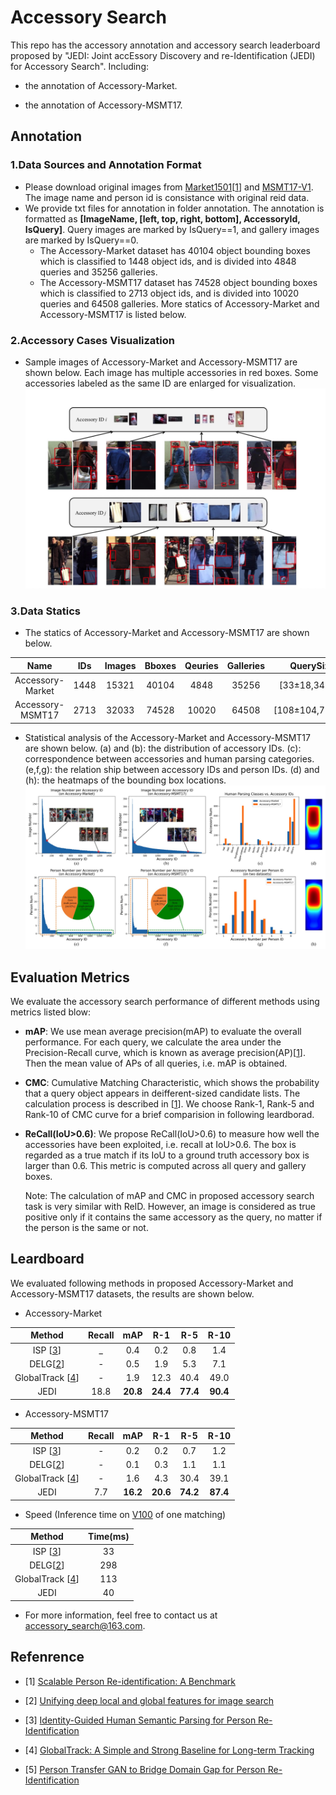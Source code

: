 # Accessory Search

This repo has the accessory annotation and accessory search leaderboard proposed by "JEDI: Joint accEssory Discovery and re-Identification (JEDI) for Accessory Search". Including:

* the annotation of Accessory-Market.

* the annotation of Accessory-MSMT17.

## Annotation

### 1.Data Sources and Annotation Format
* Please download original images from [Market1501](http://zheng-lab.cecs.anu.edu.au/Project/project_reid.html)[[1](#refer-anchor-1)] and [MSMT17-V1](https://arxiv.org/pdf/1711.08565v2.pdf). The image name and person id is consistance with original reid data. 
* We provide txt files for annotation in folder annotation. The annotation is formatted as **[ImageName, [left, top, right, bottom], AccessoryId, IsQuery]**. Query images are marked by IsQuery==1, and gallery images are marked by IsQuery==0.     
  * The Accessory-Market dataset has 40104 object bounding boxes which is classified to 1448 object ids, and is divided into 4848 queries and 35256 galleries.  
  * The Accessory-MSMT17 dataset has 74528 object bounding boxes which is classified to 2713 object ids, and is divided into 10020 queries and 64508 galleries.
  More statics of Accessory-Market and Accessory-MSMT17 is listed below.

### 2.Accessory Cases Visualization
* Sample images of Accessory-Market and Accessory-MSMT17 are shown below. Each image has multiple accessories in red boxes. Some accessories labeled as the same ID are enlarged for visualization.  
![cases_visualization](https://github.com/Accessory-Search/Accessory-Search/blob/main/Images/cases.jpg)

### 3.Data Statics

* The statics of Accessory-Market and Accessory-MSMT17 are shown below. 

| Name             | IDs  | Images | Bboxes | Qeuries | Galleries |QuerySize           |
| :--:             | :--: | :--:   | :--:   | :--:    | :--:      |:--:                |
| Accessory-Market | 1448 | 15321  | 40104  | 4848    |   35256   |[33&plusmn;18,34&plusmn;15]   | 
| Accessory-MSMT17 | 2713 | 32033  | 74528  | 10020   |   64508   |[108&plusmn;104,77&plusmn;65] |

* Statistical analysis of the Accessory-Market and Accessory-MSMT17 are shown below. (a) and (b): the distribution of accessory IDs. (c): correspondence between accessories and human parsing categories. (e,f,g): the relation ship between accessory IDs and person IDs. (d) and (h): the heatmaps of the bounding box locations.
![dataset_distribution](https://github.com/Accessory-Search/Accessory-Search/blob/main/Images/datacurve1.jpg)


## Evaluation Metrics
We evaluate the accessory search performance of different methods using metrics listed blow:

* **mAP**: We use mean average precision(mAP) to evaluate the overall performance. For each query, we calculate the area under the Precision-Recall curve, which is known as average precision(AP)[[1](#refer-anchor-1)]. Then the mean value of APs of all queries, i.e. mAP is obtained.
* **CMC**: Cumulative Matching Characteristic, which shows the probability that a query object appears in deifferent-sized candidate lists. The calculation process is described in [[1](#refer-anchor-1)]. We choose Rank-1, Rank-5 and Rank-10 of CMC curve for a brief comparision in following leardborad.   
* **ReCall(IoU>0.6)**: We propose ReCall(IoU>0.6) to measure how well the accessories have been exploited, i.e. recall at IoU>0.6. The box is regarded as a true match if its IoU to a ground truth accessory box is larger than 0.6. This metric is computed across all query and gallery boxes.

    Note: The calculation of mAP and CMC in proposed accessory search task is very similar with ReID. However, an image is considered as true positive only if it contains the same accessory as the query, no matter if the person is the same or not.
 

## Leardboard

We evaluated following methods in proposed Accessory-Market and Accessory-MSMT17 datasets, the results are shown below.

* Accessory-Market

| Method | Recall | mAP | R-1 | R-5 | R-10 |
| :--:   | :--:   | :--:| :--:| :--:| :--: |
| ISP [[3](#refer-anchor-3)]    |    _    |   0.4  |  0.2   |   0.8  |   1.4   |
| DELG[[2](#refer-anchor-2)]   |    -   | 0.5    |  1.9   |   5.3  |   7.1   |
| GlobalTrack [[4](#refer-anchor-4)] | -   |   1.9  |   12.3  |   40.4  |  49.0    |
| JEDI   |    18.8   |  **20.8**  |   **24.4**  |  **77.4**   |   **90.4**   |

* Accessory-MSMT17

| Method | Recall | mAP | R-1 | R-5 | R-10 |
| :--:   | :--:   | :--:| :--:| :--:| :--: |
| ISP [[3](#refer-anchor-3)]    |   -     |  0.2   |   0.2  |  0.7   |  1.2    |
| DELG[[2](#refer-anchor-2)]   |    -    |  0.1   |   0.3  |  1.1   |  1.1    |
| GlobalTrack [[4](#refer-anchor-4)] | -  |   1.6  |  4.3   |  30.4   |  39.1    |
| JEDI   |    7.7    |  **16.2**   |  **20.6**   |  **74.2**   |  **87.4**    |


* Speed (Inference time on [V100](https://www.nvidia.com/en-us/data-center/v100/) of one matching)

| Method | Time(ms) | 
| :--:   | :--:   |
| ISP [[3](#refer-anchor-3)]    |   33     |  
| DELG[[2](#refer-anchor-2)]   |   298    |  
| GlobalTrack [[4](#refer-anchor-4)] | 113  |   
| JEDI   |    40    |


* For more information, feel free to contact us at accessory_search@163.com. 


## Refenrence
<div id="refer-anchor-1"></div>

- [1] [Scalable Person Re-identification: A Benchmark](https://www.cv-foundation.org/openaccess/content_iccv_2015/papers/Zheng_Scalable_Person_Re-Identification_ICCV_2015_paper.pdf) 

<div id="refer-anchor-2"></div>

- [2] [Unifying deep local and global features for image search](https://arxiv.org/pdf/2001.05027.pdf)

<div id="refer-anchor-3"></div>

- [3] [Identity-Guided Human Semantic Parsing for Person Re-Identification](https://arxiv.org/pdf/2007.13467.pdf)

<div id="refer-anchor-4"></div>

- [4] [GlobalTrack: A Simple and Strong Baseline for Long-term Tracking](https://arxiv.org/pdf/1912.08531.pdf)

<div id="refer-anchor-5"></div>

- [5] [Person Transfer GAN to Bridge Domain Gap for Person Re-Identification](https://arxiv.org/pdf/1711.08565v2.pdf)
